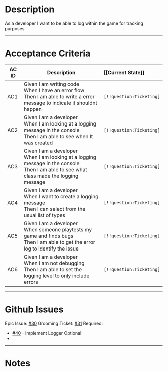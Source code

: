 # Description
As a developer I want to be able to log within the game for tracking purposes

---
# Acceptance Criteria

| AC ID | Description                                                                                                                                  | [[Current State]]        |
| ----- | -------------------------------------------------------------------------------------------------------------------------------------------- | :----------------------- |
| AC1   | Given I am writing code<br>When I have an error flow<br>Then I am able to write a error message to indicate it shouldnt happen               | `[!!question:Ticketing]` |
| AC2   | Given I am a developer<br>When I am looking at a logging message in the console<br>Then I am able to see when It was created                 | `[!!question:Ticketing]` |
| AC3   | Given I am a developer<br>When I am looking at a logging message in the console<br>Then I am able to see what class made the logging message | `[!!question:Ticketing]` |
| AC4   | Given I am a developer<br>When I want to create a logging message<br>Then I can select from the usual list of types                          | `[!!question:Ticketing]` |
| AC5   | Given I am a developer<br>When someone playtests my game and finds bugs<br>Then I am able to get the error log to identify the issue         | `[!!question:Ticketing]` |
| AC6   | Given I am a developer<br>When I am not debugging<br>Then I am able to set the logging level to only include errors                          | `[!!question:Ticketing]` |

---
# Github Issues
Epic Issue: [#30](https://github.com/JackFawthorpe/FoodRTS/issues/30)
Grooming Ticket: [#31](https://github.com/JackFawthorpe/FoodRTS/issues/31) 
Required:
- [#40](https://github.com/JackFawthorpe/FoodRTS/issues/40) - Implement Logger
Optional:
- 

---
# Notes